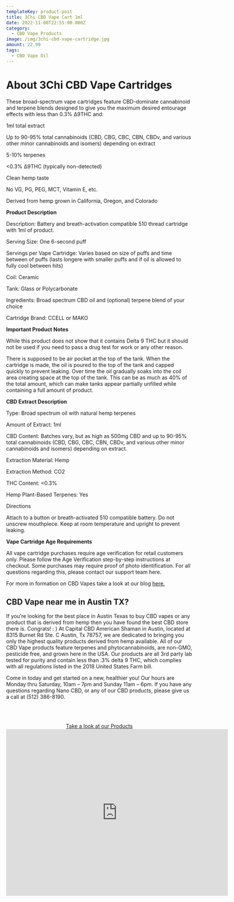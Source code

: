 ```yaml
---
templateKey: product-post
title: 3Chi CBD Vape Cart 1ml
date: 2022-11-08T22:55:00.000Z
category:
  - CBD Vape Products
image: /img/3chi-cbd-vape-cartridge.jpg
amount: 22.99
tags:
  - CBD Vape Oil
---
```

# About 3Chi CBD Vape Cartridges

These broad-spectrum vape cartridges feature CBD-dominate cannabinoid and terpene blends designed to give you the maximum desired entourage effects with less than 0.3% ∆9THC and:

1ml total extract

Up to 90-95% total cannabinoids (CBD, CBG, CBC, CBN, CBDv, and various other minor cannabinoids and isomers) depending on extract

5-10% terpenes

<0.3% ∆9THC (typically non-detected)

Clean hemp taste

No VG, PG, PEG, MCT, Vitamin E, etc.

Derived from hemp grown in California, Oregon, and Colorado

**Product Description**

Description: Battery and breath-activation compatible 510 thread cartridge with 1ml of product.

Serving Size: One 6-second puff

Servings per Vape Cartridge: Varies based on size of puffs and time between of puffs (lasts longere with smaller puffs and if oil is allowed to fully cool between hits)

Coil: Ceramic

Tank: Glass or Polycarbonate

Ingredients: Broad spectrum CBD oil and (optional) terpene blend of your choice

Cartridge Brand: CCELL or MAKO

**Important Product Notes**

While this product does not show that it contains Delta 9 THC but it should not be used if you need to pass a drug test for work or any other reason.

There is supposed to be air pocket at the top of the tank. When the cartridge is made, the oil is poured to the top of the tank and capped quickly to prevent leaking. Over time the oil gradually soaks into the coil area creating space at the top of the tank. This can be as much as 40% of the total amount, which can make tanks appear partially unfilled while  containing a full amount of product.

**CBD Extract Description**

Type: Broad spectrum oil with natural hemp terpenes

Amount of Extract: 1ml

CBD Content: Batches vary, but as high as 500mg CBD and up to 90-95% total cannabinoids (CBD, CBG, CBC, CBN, CBDv, and various other minor cannabinoids and isomers) depending on extract.

Extraction Material: Hemp

Extraction Method: CO2

THC Content: <0.3%

Hemp Plant-Based Terpenes: Yes

Directions

Attach to a button or breath-activated 510 compatible battery. Do not unscrew mouthpiece. Keep at room temperature and upright to prevent leaking.

**Vape Cartridge Age Requirements**

All vape cartridge purchases require age verification for retail customers only. Please follow the Age Verification step-by-step instructions at checkout. Some purchases may require proof of photo identification. For all questions regarding this, please contact our support team here.

For more in formation on CBD Vapes take a look at our blog [here.](https://capitalamericanshaman.com/blog/cbd-vape-oil/)

## CBD Vape near me in Austin TX?

If you’re looking for the best place in Austin Texas to buy CBD vapes or any product that is derived from hemp then you have found the best CBD store there is.  Congrats!  : ) At Capital CBD American Shaman in Austin, located at 8315 Burnet Rd Ste. C Austin, Tx 78757, we are dedicated to bringing you only the highest quality products derived from hemp available. All of our CBD Vape products feature terpenes and phytocannabinoids, are non-GMO, pesticide free, and grown here in the USA. Our products are all 3rd party lab tested for purity and contain less than .3% delta 9 THC, which complies with all regulations listed in the 2018 United States Farm bill.

Come in today and get started on a new, healthier you! Our hours are Monday thru Saturday, 10am – 7pm and Sunday 11am – 6pm. If you have any questions regarding Nano CBD, or any of our CBD products, please give us a call at (512) 386-8190.

<br><br>

<Center><a class="link-view-more-products" target="_blank" href="https://capitalamericanshaman.com/products">Take a look at our Products</a></Center>

<center><iframe src="https://www.google.com/maps/embed?pb=!1m18!1m12!1m3!1d3442.5441840515764!2d-97.7283884!3d30.363901699999996!2m3!1f0!2f0!3f0!3m2!1i1024!2i768!4f13.1!3m3!1m2!1s0x8644cb31a4fe226f%3A0x34275657f2964730!2sCapital%20CBD%20American%20Shaman!5e0!3m2!1sen!2sus!4v1667507515248!5m2!1sen!2sus" width="600" height="450" style="border:0;" allowfullscreen="" loading="lazy" referrerpolicy="no-referrer-when-downgrade"></iframe><center/>